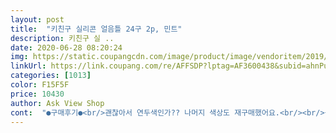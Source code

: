 ```yaml
---
layout: post 
title:  "키친구 실리콘 얼음틀 24구 2p, 민트" 
description: 키친구 실 ..
date: 2020-06-28 08:20:24 
img: https://static.coupangcdn.com/image/product/image/vendoritem/2019/06/05/4788068069/3c5b941c-92c4-412f-9c32-d3b19a6ff961.jpg 
linkUrl: https://link.coupang.com/re/AFFSDP?lptag=AF3600438&subid=ahnPublicAsk&pageKey=223155821&itemId=700638683&vendorItemId=4788068069&traceid=V0-113-df28f3ebd2801fd9 
categories: [1013] 
color: F15F5F 
price: 10430 
author: Ask View Shop 
cont:  "●구매후기●<br/>괜찮아서 연두색인가?? 나머지 색상도 재구매했어요.<br/><br/>구부려도 안깨지는 얼음틀 보다가 이걸로 샀습니다<br/>그 점은 조금 불편한데<br/>그거 빼고는 다 만족합니다<br/>금방 빠져요<br/>기존에쓰던 플라스틱 얼음틀이 얼음꺼내다가 깨져서<br/>다른색상좀더 만들어주세요^^<br/>뚜껑도 있고 완전 고정은아니고 뒤집어도 안열릴정도 홈이 있어서 좋네요<br/>뚜껑이 잘 안 닫힌다고 해야되나<br/>마늘.<br/>기타양념.<br/>얼음등 다른 음식보관용도로 사용하려면 색상이 여러가지인게 구분에 편하거든요<br/>밑에서 뺄 부분 얼음만 힘을 줘서 쑥 내밀면<br/>색상이 좀 더 여러가지면 좋을듯요 그게 아쉽<br/>실리콘재질은 뚜껑이 흐물해서 불편했는데 뚜껑이 딱딱하니 너무 좋네요.<br/> 잘산듯<br/>얼음개수도 많이 들어가네요<br/>영상보시면 절대 꺠질일이 없을것 같네요<br/>요령이 생기니 얼음이 쑥쑥 잘 빠져요<br/>첨엔 실리콘 재잘이 불편했는데<br/>힘이 좀 들어가긴 해요<br/>" 
---
```

